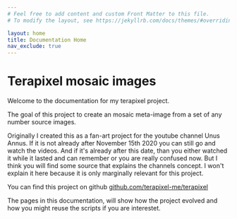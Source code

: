 ```yaml
---
# Feel free to add content and custom Front Matter to this file.
# To modify the layout, see https://jekyllrb.com/docs/themes/#overriding-theme-defaults

layout: home
title: Documentation Home
nav_exclude: true
---
```

# Terapixel mosaic images

Welcome to the documentation for my terapixel project.

The goal of this project to create an mosaic meta-image from a set of any number source images.

Originally I created this as a fan-art project for the youtube channel Unus Annus. If it is not already after November 15th 2020
you can still go and watch the videos. And if it's already after this date, than you either watched it while it lasted and can remember
or you are really confused now. But I think you will find some source that explains the channels concept. I won't explain it here
because it is only marginally relevant for this project.

You can find this project on github [github.com/terapixel-me/terapixel](https://github.com/terapixel-me/terapixel)

The pages in this documentation, will show how the project evolved and how you might reuse the scripts if you are interestet.
